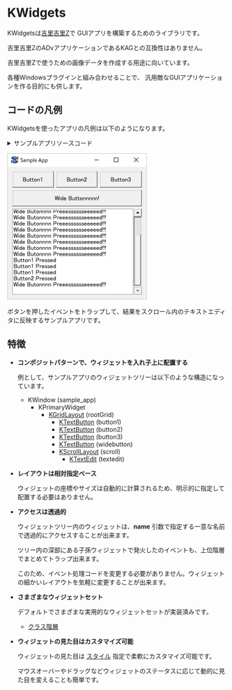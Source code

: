# KWidgets

KWidgetsは[吉里吉里Z](https://krkrz.github.io/)で
GUIアプリを構築するためのライブラリです。

吉里吉里ZのADvアプリケーションであるKAGとの互換性はありません。

吉里吉里Zで使うための画像データを作成する用途に向いています。

各種Windowsプラグインと組み合わせることで、
汎用敵なGUIアプリケーションを作る目的にも供します。

## コードの凡例

KWidgetsを使ったアプリの凡例は以下のようになります。

<details>
<summary>サンプルアプリソースコード</summary>

	class SampleWindow extends KWindow
	{
		// コンストラクタ
		function SampleWindow() {
			super.KWindow(%[ name: "sample" ]);
	
			caption = "Sample App";
	
			// ルートウィジェットの下にグリッドレイアウトを作る。
			primaryWidget.add(new KGridLayout(this,
				%[ 
					// ウィジェットを識別するための名前を設定
					name: "rootGrid",
					// ウィジェットの見た目を定義するスタイルを設定
					style: %[
						// マージンとスペースを設定
						margin: 10,
						space: 5,
						// 子孫ウィジェットのクラスにスタイル指定
						isClass: %[
							// KTextButtonのアライメントをセンターに、サイズを可変幅に設定
							KTextButton: %[
								textAlign: ALIGN_CENTER
							]
						]
					],
				]));
	
			// ボタンをグリッド上に配置
			rootGrid.add(0, 0, new KTextButton(this, %[ name: "button1", label: "Button1" ] ));
			rootGrid.add(1, 0, new KTextButton(this, %[ name: "button2", label: "Button2" ] ));
			rootGrid.add(2, 0, new KTextButton(this, %[ name: "button3", label: "Button3" ] ));
			rootGrid.add(0, 1, new KTextButton(this, %[ name: "widebutton", label: "Wide Buttonnnnn!" ] ), 3);
			// スクロールエリアをグリッド上に配置
			rootGrid.add(0, 2, new KScrollLayout(this,
				%[ name: "scroll",
					horizontal: false,
					vertical: true,
					// スクロールエリアのボーダー書式を設定
					style: %[
						borderStyle: BORDER_STYLE_SOLID,
						borderWidth: 1,
						borderColor: 0xffacacac,
						borderRadius: 4,
						padding: 2
						]
					 ]),
					3);
			// スクロールエリア内にテキストエディタを配置
			scroll.add(new KTextEdit(this, %[ name: "textedit" ]));
	
			visible = true;
		}
	
		// 子ウィジェットのイベントをトラップ
		function onChildValueModified(child, value) {
			// ボタンの押下を検知してテキストエディタに通知
			switch (child.name) {
			case "button1":
				textedit.value += "Button1 Pressed\n";
				textedit.tailOfRow();
				break;
			case "button2":
				textedit.value += "Button2 Pressed\n";
				textedit.tailOfRow();
				break;
			case "button3":
				textedit.value += "Button3 Pressed\n";
				textedit.tailOfRow();
				break;
			case "widebutton":
				textedit.value += "Wide Butonnnn Preeesssssseeeeed!!!\n";
				textedit.tailOfRow();
				break;
			}
		}
	};
	
	new SampleWindow();

</details>

![SampleApp](docs/SampleApp.png)

ボタンを押したイベントをトラップして、結果をスクロール内のテキストエディタに反映するサンプルアプリです。

## 特徴

- **コンポジットパターンで、ウィジェットを入れ子上に配置する**

	例として、サンプルアプリのウィジェットツリーは以下のような構造になっています。

	- KWindow (sample_app)
		- KPrimaryWidget
			- [KGridLayout](docs/KGridLayout.md) (rootGrid)
				- [KTextButton](docs/KTextEdit.md) (button1)
				- [KTextButton](docs/KTextEdit.md) (button2)
				- [KTextButton](docs/KTextEdit.md) (button3)
				- [KTextButton](docs/KTextEdit.md) (widebutton)
				- [KScrollLayout](docs/KScrollLayout.md) (scroll)
					- [KTextEdit](docs/KTextEdit.md) (textedit)

- **レイアウトは相対指定ベース**

	ウィジェットの座標やサイズは自動的に計算されるため、明示的に指定して配置する必要はありません。

- **アクセスは透過的**

	ウィジェットツリー内のウィジェットは、**name** 引数で指定する一意な名前で透過的にアクセスすることが出来ます。

	ツリー内の深部にある子孫ウィジェットで発火したのイベントも、上位階層でまとめてトラップ出来ます。

	このため、イベント処理コードを変更する必要がありません。ウィジェットの細かいレイアウトを気軽に変更することが出来ます。

- **さまざまなウィジェットセット**

	デフォルトでさまざまな実用的なウィジェットセットが実装済みです。
	
	- [クラス階層](docs/ClassHierarchy.md)

- **ウィジェットの見た目はカスタマイズ可能**

	ウィジェットの見た目は [スタイル](docs/Style.md) 指定で柔軟にカスタマイズ可能です。

	マウスオーバーやドラッグなどウィジェットのステータスに応じて動的に見た目を変えることも簡単です。
